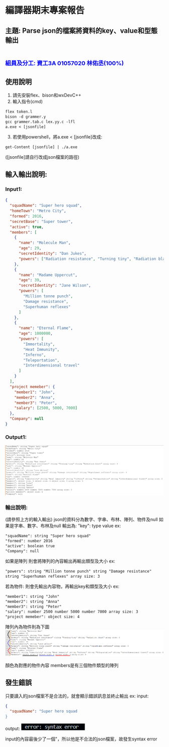 # 編譯器期末專案報告

## 主題: Parse json的檔案將資料的key、value和型態輸出
# <font color=blue size=4>組員及分工: 資工3A 01057020 林佑丞(100%)</font>

## 使用說明
1. 請先安裝flex、bison和wxDevC++
2. 輸入指令(cmd)
```cmd=
flex token.l
bison -d grammer.y
gcc grammer.tab.c lex.yy.c -lfl
a.exe < [jsonfile]
```
3. 若使用powershell，將a.exe < [jsonfile]改成:
```shell=
get-Content [jsonfile] | ./a.exe
```
([jsonfile]請自行改成json檔案的路徑)

## 輸入輸出說明:

### Input1:
```json
{
  "squadName": "Super hero squad",
  "homeTown": "Metro City",
  "formed": 2016,
  "secretBase": "Super tower",
  "active": true,
  "members": [
    {
      "name": "Molecule Man",
      "age": 29,
      "secretIdentity": "Dan Jukes",
      "powers": ["Radiation resistance", "Turning tiny", "Radiation blast"]
    },
    {
      "name": "Madame Uppercut",
      "age": 39,
      "secretIdentity": "Jane Wilson",
      "powers": [
        "Million tonne punch",
        "Damage resistance",
        "Superhuman reflexes"
      ]
    },
    {
      "name": "Eternal Flame",
      "age": 1000000,
      "powers": [
        "Immortality",
        "Heat Immunity",
        "Inferno",
        "Teleportation",
        "Interdimensional travel"
      ]
    }
  ],
  "project memeber": {
    "member1": "John",
    "member2": "Anna",
    "member3": "Peter",
    "salary": [2500, 5000, 7000]
  },
  "Company": null
}
```
### Output1:

![image](output.png)


### 輸出說明:
(請參照上方的輸入輸出)
json的資料分為數字、字串、布林、陣列、物件及null
如果是字串、數字、布林及null
輸出為: "key": type value
ex:
```
"squadName": string "Super hero squad"
"formed": number 2016
"active": boolean true
"Company": null
```
如果是陣列
則會將陣列的內容輸出再輸出類型及大小
ex:
```
"powers": string "Million tonne punch" string "Damage resistance"
string "Superhuman reflexes" array size: 3
```
若為物件:
則會先輸出內容物，再輸出key和類型及大小
ex:
```
"member1": string "John"
"member2": string "Anna"
"member3": string "Peter"
"salary": number 2500 number 5000 number 7000 array size: 3
"project memeber": object size: 4
```
陣列內為物件則為下圖
![image](array_object.png)

顏色為對應的物件內容
members是有三個物件類型的陣列

<div style="page-break-after:always"></div>

## 發生錯誤
只要讀入的json檔案不是合法的，就會顯示錯誤訊息並終止輸出
ex:
input:
```json
{
  "squadName": "Super hero squad
}
```
output:
![image](error.png)

input的內容最後少了一個"，所以他是不合法的json檔案，故發生syntax error